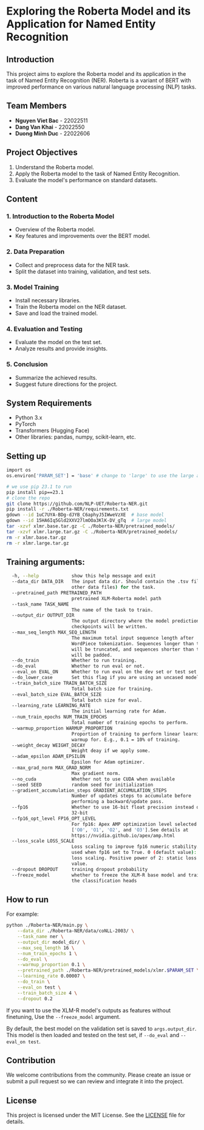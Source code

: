 # Exploring the Roberta Model and its Application for Named Entity Recognition

## Introduction
This project aims to explore the Roberta model and its application in the task of Named Entity Recognition (NER). Roberta is a variant of BERT with improved performance on various natural language processing (NLP) tasks.

## Team Members
- **Nguyen Viet Bac** - 22022511
- **Dang Van Khai** - 22022550
- **Duong Minh Duc** - 22022606

## Project Objectives
1. Understand the Roberta model.
2. Apply the Roberta model to the task of Named Entity Recognition.
3. Evaluate the model's performance on standard datasets.

## Content
### 1. Introduction to the Roberta Model
- Overview of the Roberta model.
- Key features and improvements over the BERT model.

### 2. Data Preparation
- Collect and preprocess data for the NER task.
- Split the dataset into training, validation, and test sets.

### 3. Model Training
- Install necessary libraries.
- Train the Roberta model on the NER dataset.
- Save and load the trained model.

### 4. Evaluation and Testing
- Evaluate the model on the test set.
- Analyze results and provide insights.

### 5. Conclusion
- Summarize the achieved results.
- Suggest future directions for the project.

## System Requirements
- Python 3.x
- PyTorch
- Transformers (Hugging Face)
- Other libraries: pandas, numpy, scikit-learn, etc.

## Setting up

```bash
import os
os.environ['PARAM_SET'] = 'base' # change to 'large' to use the large architecture

# we use pip 23.1 to run 
pip install pip==23.1
# clone the repo
git clone https://github.com/NLP-UET/Roberta-NER.git
pip install -r ./Roberta-NER/requirements.txt
gdown --id 1uC7UYA-BDg-dJYB_C6aphyJ5IWweVzXE  # base model
gdown --id 15HA6Iq5Gld2XXV27lmOOa3KlK-DV_gTq  # large model
tar -xzvf xlmr.base.tar.gz -C ./Roberta-NER/pretrained_models/
tar -xzvf xlmr.large.tar.gz -C ./Roberta-NER/pretrained_models/
rm -r xlmr.base.tar.gz
rm -r xlmr.large.tar.gz
```

## Training arguments:
```bash
  -h, --help            show this help message and exit
  --data_dir DATA_DIR   The input data dir. Should contain the .tsv files (or
                        other data files) for the task.
  --pretrained_path PRETRAINED_PATH
                        pretrained XLM-Roberta model path
  --task_name TASK_NAME
                        The name of the task to train.
  --output_dir OUTPUT_DIR
                        The output directory where the model predictions and
                        checkpoints will be written.
  --max_seq_length MAX_SEQ_LENGTH
                        The maximum total input sequence length after
                        WordPiece tokenization. Sequences longer than this
                        will be truncated, and sequences shorter than this
                        will be padded.
  --do_train            Whether to run training.
  --do_eval             Whether to run eval or not.
  --eval_on EVAL_ON     Whether to run eval on the dev set or test set.
  --do_lower_case       Set this flag if you are using an uncased model.
  --train_batch_size TRAIN_BATCH_SIZE
                        Total batch size for training.
  --eval_batch_size EVAL_BATCH_SIZE
                        Total batch size for eval.
  --learning_rate LEARNING_RATE
                        The initial learning rate for Adam.
  --num_train_epochs NUM_TRAIN_EPOCHS
                        Total number of training epochs to perform.
  --warmup_proportion WARMUP_PROPORTION
                        Proportion of training to perform linear learning rate
                        warmup for. E.g., 0.1 = 10% of training.
  --weight_decay WEIGHT_DECAY
                        Weight deay if we apply some.
  --adam_epsilon ADAM_EPSILON
                        Epsilon for Adam optimizer.
  --max_grad_norm MAX_GRAD_NORM
                        Max gradient norm.
  --no_cuda             Whether not to use CUDA when available
  --seed SEED           random seed for initialization
  --gradient_accumulation_steps GRADIENT_ACCUMULATION_STEPS
                        Number of updates steps to accumulate before
                        performing a backward/update pass.
  --fp16                Whether to use 16-bit float precision instead of
                        32-bit
  --fp16_opt_level FP16_OPT_LEVEL
                        For fp16: Apex AMP optimization level selected in
                        ['O0', 'O1', 'O2', and 'O3'].See details at
                        https://nvidia.github.io/apex/amp.html
  --loss_scale LOSS_SCALE
                        Loss scaling to improve fp16 numeric stability. Only
                        used when fp16 set to True. 0 (default value): dynamic
                        loss scaling. Positive power of 2: static loss scaling
                        value.
  --dropout DROPOUT     training dropout probability
  --freeze_model        whether to freeze the XLM-R base model and train only
                        the classification heads
```
## How to run

For example:
```bash
python ./Roberta-NER/main.py \
    --data_dir ./Roberta-NER/data/coNLL-2003/ \
    --task_name ner \
    --output_dir model_dir/ \
    --max_seq_length 16 \
    --num_train_epochs 1 \
    --do_eval \
    --warmup_proportion 0.1 \
    --pretrained_path ./Roberta-NER/pretrained_models/xlmr.$PARAM_SET \
    --learning_rate 0.00007 \
    --do_train \
    --eval_on test \
    --train_batch_size 4 \
    --dropout 0.2
```
If you want to use the XLM-R model's outputs as features without finetuning, Use the `--freeze_model` argument.

By default, the best model on the validation set is saved to `args.output_dir`. This model is then loaded and tested on the test set, if `--do_eval` and `--eval_on test`.

## Contribution
We welcome contributions from the community. Please create an issue or submit a pull request so we can review and integrate it into the project.

## License
This project is licensed under the MIT License. See the [LICENSE](LICENSE) file for details.
